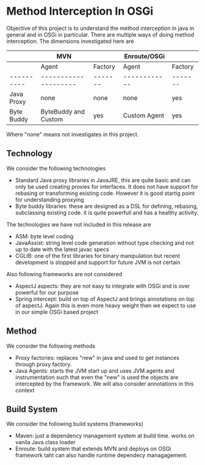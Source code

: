 # Method Interception In OSGi

Objective of this project is to understand the method interception in java in general and in OSGi in particular. There are multiple ways of doing method interception. The dimensions investigated here are 

|            |  MVN                 |         | Enroute/OSGi |         |
| ---------- | -------------------- | ------- | ------------ | ------- |
|            | Agent                | Factory | Agent        | Factory |
| ---------- | -------------------- | ------- | ------------ | ------- |
| Java Proxy | none                 | none    | none         | yes     |
| Byte Buddy | ByteBuddy and Custom | yes     | Custom Agent | yes     |

Where "none" means not investigates in this project.

## Technology 

We consider the following technologies
* Standard Java proxy libraries in JavaJRE, this are quite basic and can only be used creating proxies for interfaces. It does not have support for rebasing or transforming existing code. However it is good startig point for understanding proxying 
* Byte buddy libraries: these are designed as a DSL for defining, rebasing, subclassing existing code. it is quite powerfull and has a healthy activity.

The technologies we have not included in this release are 
* ASM: byte level coding
* JavaAssist: string level code generation without type checking and not up to date with the latest javac specs
* CGLIB: one of the first libraries for binary manipulation but recent development is stopped and support for future JVM is not certain

Also following frameworks are not considered
* AspectJ aspects: they are not easy to integrate with OSGi and is over powerful for our purpose
* Spring intercept: build on top of AspectJ and brings annotations on top of aspectJ. Again this is even more heavy weight then we expect to use in our simple OSGi based project

## Method 

We consider the following methods
* Proxy factories: replaces "new" in java and used to get instances through proxy factory.
* Java Agents: starts the JVM start up and uses JVM agents and instrumentation such that even the "new" is used the objects are intercepted by the framework. We will also consider annotations in this context


## Build System 

We consider the following build systems (frameworks)
* Maven: just a dependency management system at build time. works on vanila Java class loader
* Enroute: build system that extends MVN and deploys on OSGi framework taht can also handle runtime dependecy managagement.
